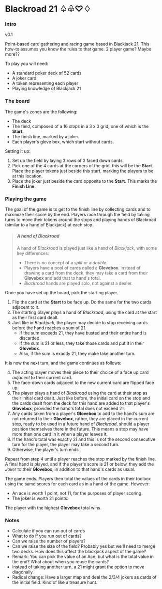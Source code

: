 # Blackroad 21 ♤♧♡♢

### Intro
v0.1

Point-based card gathering and racing game based in Blackjack 21. This how-to assumes you know the rules to that game.
2 player game? Maybe more??


To play you will need:
* A standard poker deck of 52 cards
* A joker card
* A token representing each player
* Playing knowledge of Blackjack 21

### The board
The game's zones are the following:
* The deck
* The field, composed of a 16 *stops* in a 3 x 3 grid, one of which is the **Start**.
* The finish line, marked by a joker.
* Each player's glove box, which start without cards.
 
Setting it up:

1. Set up the field by laying 3 rows of 3 faced down cards.
2. Pick one of the 4 cards at the corners of the grid, this will be the **Start**. Place the player tokens just beside this start, marking the players to be at this location.
3. Place the joker just beside the card opposite to the **Start**. This marks the **Finish Line**.

### Playing the game

The goal of the game is to get to the finish line by collecting cards and to maximize their score by the end. Players race through the field by taking turns to move their tokens around the stops and playing hands of Blackroad (similar to a hand of Blackjack) at each stop.

>##### A hand of Blackroad
>
>A hand of *Blackroad* is played just like a hand of *Blackjack*, with some key differences:
>* There is no concept of a *split* or a *double*.
>* Players have a pool of cards called a **Glovebox**. Instead of drawing a card from the deck, they may take a card from their **Glovebox** and add that to hand's total.
>* *Blackroad* hands are played solo, not against a dealer.
>
   
   


Once you have set up the board, pick the starting player.

1. Flip the card at the **Start** to be face up. Do the same for the two cards adjacent to it.
2. The starting player plays a hand of *Blackroad*, using the card at the start as their first card dealt.
3. Just like in *Blackjack*, the player may decide to stop receiving cards before the hand reaches a sum of 21. 
	* If the sum exceeds 21, they have busted and their entire hand is discarded.
	* If the sum is 21 or less, they take those cards and put it in their **Glovebox**.
	* Also, if the sum is exactly 21, they make take another turn.

It is now the next turn, and the game continues as follows:

4. The acting player moves their piece to their choice of a face up card *adjacent* to their current card.
5. The face-down cards adjacent to the new current card are flipped face up.
6. The player plays a hand of *Blackroad* using the card at their stop as their initial card dealt. Just like before, the initial card on the stop and the cards dealt from the deck for this hand are added to that player's **Glovebox**, provided the hand's total does not exceed 21.
8. Any cards taken from a player's **Glovebox** to add to the hand's sum are not returned to their **Glovebox**, rather, they are placed in the current stop, ready to be used in a future hand of *Blackroad*, should a player position themselves there in the future. This means a stop may have more than one card in it when a player leaves it.
9. If the hand's total was exactly 21 and this is not the second consecutive turn for the player, the player may take a second turn.
10. Otherwise, the player's turn ends. 

Repeat from step 4 until a player reaches the stop marked by the finish line. A final hand is played, and if the player's score is 21 or below, they add the *Joker* to their **Glovebox**, in addition to that hand's cards as usual.

The game ends. Players then total the values of the cards in their toolbox using the same scores for each card as in a hand of the game.
However:
* An ace is worth 1 point, not 11, for the purposes of player scoring.
* The joker is worth 21 points.

The player with the highest **Glovebox** total wins.

### Notes
* Calculate if you can run out of cards
* What to do if you run out of cards?
* Can we raise the number of players?
* Can we raise the size of the field? Probably yes but we'll need to merge two decks. How does this affect the blackjack aspect of the game? 
* Remark: You can pick the value of an Ace, but what is the total value in the end? What about when you reuse the cards?
* Instead of taking another turn, a 21 might grant the option to move diagonally.
* Radical change: Have a larger map and deal the 2/3/4 jokers as cards of the initial field. Kind of like a treasure hunt.
